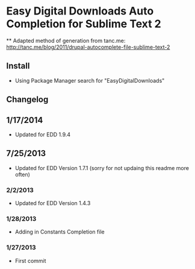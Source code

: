 # Easy Digital Downloads Auto Completion for Sublime Text 2 #

** Adapted method of generation from tanc.me:
http://tanc.me/blog/2011/drupal-autocomplete-file-sublime-text-2

## Install ##
* Using Package Manager search for "EasyDigitalDownloads"

## Changelog ##
## 1/17/2014 ##
* Updated for EDD 1.9.4

## 7/25/2013 ##
* Updated for EDD Version 1.7.1 (sorry for not updaing this readme more often)

### 2/2/2013 ###
* Updated for EDD Version 1.4.3

### 1/28/2013
* Adding in Constants Completion file

### 1/27/2013 ###
* First commit
